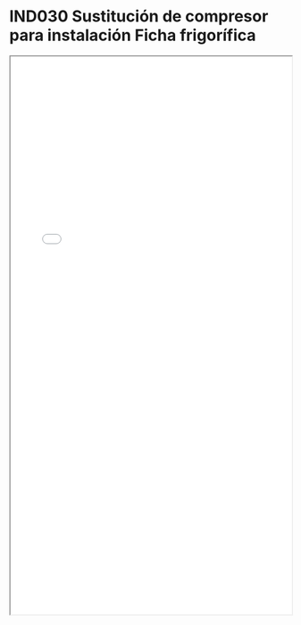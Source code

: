 
# IND030  Sustitución de compresor para instalación Ficha frigorífica

<iframe src="../IND030  Sustitución de compresor para instalación Ficha frigorífica.pdf" width="100%" height="1000px"></iframe>

